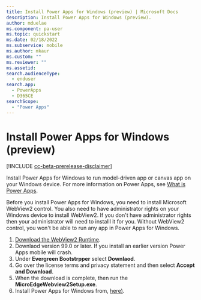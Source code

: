 ```yaml
---
title: Install Power Apps for Windows (preview) | Microsoft Docs
description: Install Power Apps for Windows (preview).
author: mduelae
ms.component: pa-user
ms.topic: quickstart
ms.date: 02/18/2022
ms.subservice: mobile
ms.author: mkaur
ms.custom: ""
ms.reviewer: ""
ms.assetid: 
search.audienceType: 
  - enduser
search.app: 
  - PowerApps
  - D365CE
searchScope:
  - "Power Apps"
---
```


# Install Power Apps for Windows (preview) 

[!INCLUDE [cc-beta-prerelease-disclaimer](../includes/cc-beta-prerelease-disclaimer.md)]

Install Power Apps for Windows to run model-driven app or canvas app on your Windows device. For more information on Power Apps, see [What is Power Apps](https://docs.microsoft.com/powerapps/powerapps-overview).

Before you install Power Apps for Windows, you need to install Microsoft WebView2 control. You also need to have administrator rights on your Windows device to install WebView2. If you don't have administrator rights then your administrator will need to installl it for you. Without WebView2 control, you won't be able to run any app in Power Apps for Windows.

1. [Download the WebView2 Runtime](https://developer.microsoft.com/microsoft-edge/webview2/#download-section).
2. Downlaod version 99.0 or later. If you install an earlier version Power Apps mobile will crash.
3. Under **Evergreen Bootstrpper** select **Downlaod**.
4. Go over the license terms and privacy statement and then select **Accept and Download**.
5. When the download is complete, then run the **MicroEdgeWebview2Setup.exe**.
6. Install Power Apps for Windows from, [here)](https://www.microsoft.com/store/apps/9MVC8P1Q3B29).

